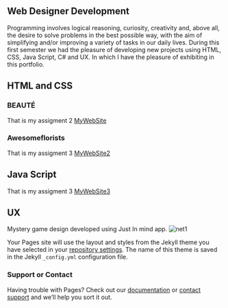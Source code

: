 ## Web Designer Development 

Programming involves logical reasoning, curiosity, creativity and, above all, the desire to solve problems in the best possible way, with the aim of simplifying and/or improving a variety of tasks in our daily lives. During this first semester we had the pleasure of developing new projects using HTML, CSS, Java Script, C# and UX. In which I have the pleasure of exhibiting in this portfolio.

## HTML and CSS

### BEAUTÉ
That is my assigment 2 [MyWebSite](https://mariawaleskaoliver.github.io/MariaWaleskaOliver-BEAUT--/home.html)

### Awesomeflorists

That is my assigment 3 [MyWebSite2](https://mariawaleskaoliver.github.io/Awesomeflorists/index.html) 

## Java Script 

That is my assigment 3 [MyWebSite3](https://mariawaleskaoliver.github.io/java3/) 

## UX
Mystery game design developed using Just In mind app.
![net1](https://user-images.githubusercontent.com/102097554/159825579-52af75a8-d46f-4aed-b834-08ff03020428.png)





Your Pages site will use the layout and styles from the Jekyll theme you have selected in your [repository settings](https://github.com/MariaWaleskaOliver/MariaWaleskaOliver-mariaoliveira.github.io/settings/pages). The name of this theme is saved in the Jekyll `_config.yml` configuration file.

### Support or Contact



Having trouble with Pages? Check out our [documentation](https://docs.github.com/categories/github-pages-basics/) or [contact support](https://support.github.com/contact) and we’ll help you sort it out.



